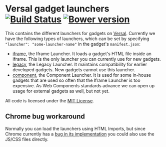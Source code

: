 # Versal gadget launchers [![Build Status](https://travis-ci.org/Versal/versal-gadget-launchers.svg?branch=master)](https://travis-ci.org/Versal/versal-gadget-launchers) [![Bower version](https://badge.fury.io/bo/versal-gadget-launchers.svg)](http://badge.fury.io/bo/versal-gadget-launchers)

This contains the different launchers for gadgets on [Versal](versal.com). Currently we have the following types of launchers, which can be set by specifying `"launcher": "some-launcher-name"` in the gadget's `manifest.json`:

- [iframe](iframe-launcher), the Iframe Launcher. It loads a gadget's HTML file inside an iframe. This is the only launcher you can currently use for new gadgets.
- [legacy](legacy-launcher), the Legacy Launcher. It maintains compatibility for earlier developed gadgets. New gadgets cannot use this launcher.
- [component](component-launcher), the Component Launcher. It is used for some in-house gadgets that are used so often that the Iframe Launcher is too expensive. As Web Components standards advance we can open up usage for external gadgets as well, but not yet.

All code is licensed under the [MIT License](LICENSE).

## Chrome bug workaround

Normally you can load the launchers using HTML Imports, but since Chrome currently has a [bug in its implementation](https://code.google.com/p/chromium/issues/detail?id=421206) you could also use the JS/CSS files directly.
